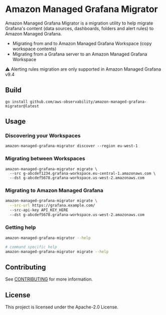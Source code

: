 # Amazon Managed Grafana Migrator

Amazon Managed Grafana Migrator is a migration utility to help migrate Grafana's
content (data sources, dashboards, folders and alert rules) to Amazon Managed
Grafana.

- Migrating from and to Amazon Managed Grafana Workspace (copy workspace contents)
- Migrating from a Grafana server to an Amazon Managed Grafana Workspace

:warning: Alerting rules migration are only supported in Amazon Managed Grafana
v9.4


## Build

```console
go install github.com/aws-observability/amazon-managed-grafana-migrator@latest
```


## Usage

### Discovering your Workspaces

```console
amazon-managed-grafana-migrator discover --region eu-west-1
```

### Migrating between Workspaces

```console
amazon-managed-grafana-migrator migrate \
  --src g-abcdef1234.grafana-workspace.eu-central-1.amazonaws.com \
  --dst g-abcdef5678.grafana-workspace.us-west-2.amazonaws.com
```

### Migrating to Amazon Managed Grafana

```bash
amazon-managed-grafana-migrator migrate \
  --src-url https://grafana.example.com/
  --src-api-key API_KEY_HERE
  --dst g-abcdef5678.grafana-workspace.us-west-2.amazonaws.com
```

### Getting help

```bash
amazon-managed-grafana-migrator --help

# command specific help
amazon-managed-grafana-migrator migrate --help
```

## Contributing

See [CONTRIBUTING](CONTRIBUTING.md) for more information.

## License

This project is licensed under the Apache-2.0 License.

